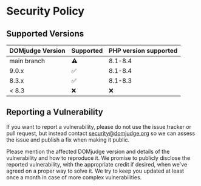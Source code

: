 # Security Policy

## Supported Versions

| DOMjudge Version | Supported          | PHP version supported |
|------------------| ------------------ |-----------------------|
| main branch      | :warning:          | 8.1-8.4               |
| 9.0.x            | :white_check_mark: | 8.1-8.4               |
| 8.3.x            | :white_check_mark: | 8.1-8.3               |
| < 8.3            | :x:                | :x:                   |

## Reporting a Vulnerability

If you want to report a vulnerability, please do not use the issue tracker
or pull request, but instead contact security@domjudge.org so we can assess
the issue and publish a fix when making it public.

Please mention the affected DOMjudge version and details of the vulnerability
and how to reproduce it. We promise to publicly disclose the reported
vulnerability, with the appropriate credit if desired, when we've agreed
on a proper way to solve it. We try to keep you updated at least once a
month in case of more complex vulnerabilities.
